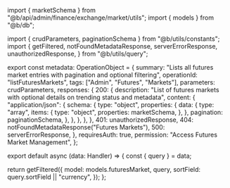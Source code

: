 import { marketSchema } from "@b/api/admin/finance/exchange/market/utils";
import { models } from "@b/db";

import { crudParameters, paginationSchema } from "@b/utils/constants";
import {
  getFiltered,
  notFoundMetadataResponse,
  serverErrorResponse,
  unauthorizedResponse,
} from "@b/utils/query";

export const metadata: OperationObject = {
  summary:
    "Lists all futures market entries with pagination and optional filtering",
  operationId: "listFuturesMarkets",
  tags: ["Admin", "Futures", "Markets"],
  parameters: crudParameters,
  responses: {
    200: {
      description:
        "List of futures markets with optional details on trending status and metadata",
      content: {
        "application/json": {
          schema: {
            type: "object",
            properties: {
              data: {
                type: "array",
                items: {
                  type: "object",
                  properties: marketSchema,
                },
              },
              pagination: paginationSchema,
            },
          },
        },
      },
    },
    401: unauthorizedResponse,
    404: notFoundMetadataResponse("Futures Markets"),
    500: serverErrorResponse,
  },
  requiresAuth: true,
  permission: "Access Futures Market Management",
};

export default async (data: Handler) => {
  const { query } = data;

  return getFiltered({
    model: models.futuresMarket,
    query,
    sortField: query.sortField || "currency",
  });
};
